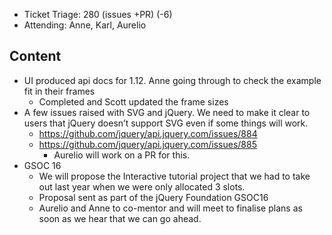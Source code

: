 * Ticket Triage: 280 (issues +PR) (-6)
* Attending: Anne, Karl, Aurelio

## Content

* UI produced api docs for 1.12. Anne going through to check the example fit in their frames
  * Completed and Scott updated the frame sizes
* A few issues raised with SVG and jQuery. We need to make it clear to users that jQuery doesn’t support SVG even if some things will work.
  * https://github.com/jquery/api.jquery.com/issues/884
  * https://github.com/jquery/api.jquery.com/issues/885
    * Aurelio will work on a PR for this.
* GSOC 16
  * We will propose the Interactive tutorial project that we had to take out last year when we were only allocated 3 slots.
  * Proposal sent as part of the jQuery Foundation GSOC16
  * Aurelio and Anne to co-mentor and will meet to finalise plans as soon as we hear that we can go ahead.
